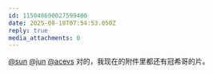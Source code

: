 ```yaml
---
id: 115048690027599400
date: 2025-08-18T07:54:53.050Z
reply: true
media_attachments: 0
---
```


[@sun](https://jiong.us/@sun) [@jun](https://social.luzhaojun.com/@jun) [@acevs](https://mastodon.social/@acevs) 对的，我现在的附件里都还有冠希哥的片。

